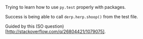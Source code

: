 Trying to learn how to use `py.test` properly with packages.

Success is being able to call `derp.herp.shoop()` from the test file.

Guided by this (SO question)[http://stackoverflow.com/q/26804421/1079075].